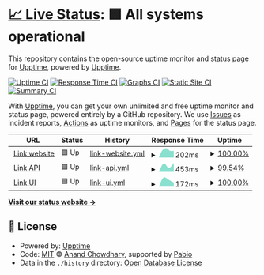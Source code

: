 # [📈 Live Status](https://status.linknature.io): <!--live status--> **🟩 All systems operational**

This repository contains the open-source uptime monitor and status page for [Upptime](https://upptime.js.org), powered by [Upptime](https://github.com/upptime/upptime).

[![Uptime CI](https://github.com/ben-linknature/linknature-status/workflows/Uptime%20CI/badge.svg)](https://github.com/ben-linknature/linknature-status/actions?query=workflow%3A%22Uptime+CI%22)
[![Response Time CI](https://github.com/ben-linknature/linknature-status/workflows/Response%20Time%20CI/badge.svg)](https://github.com/ben-linknature/linknature-status/actions?query=workflow%3A%22Response+Time+CI%22)
[![Graphs CI](https://github.com/ben-linknature/linknature-status/workflows/Graphs%20CI/badge.svg)](https://github.com/ben-linknature/linknature-status/actions?query=workflow%3A%22Graphs+CI%22)
[![Static Site CI](https://github.com/ben-linknature/linknature-status/workflows/Static%20Site%20CI/badge.svg)](https://github.com/ben-linknature/linknature-status/actions?query=workflow%3A%22Static+Site+CI%22)
[![Summary CI](https://github.com/ben-linknature/linknature-status/workflows/Summary%20CI/badge.svg)](https://github.com/ben-linknature/linknature-status/actions?query=workflow%3A%22Summary+CI%22)

With [Upptime](https://upptime.js.org), you can get your own unlimited and free uptime monitor and status page, powered entirely by a GitHub repository. We use [Issues](https://github.com/upptime/upptime/issues) as incident reports, [Actions](https://github.com/ben-linknature/linknature-status/actions) as uptime monitors, and [Pages](https://status.linknature.io) for the status page.

<!--start: status pages-->
<!-- This summary is generated by Upptime (https://github.com/upptime/upptime) -->
<!-- Do not edit this manually, your changes will be overwritten -->
<!-- prettier-ignore -->
| URL | Status | History | Response Time | Uptime |
| --- | ------ | ------- | ------------- | ------ |
| <img alt="" src="https://icons.duckduckgo.com/ip3/www.linknature.io.ico" height="13"> [Link website](https://www.linknature.io) | 🟩 Up | [link-website.yml](https://github.com/ben-linknature/linknature-status/commits/HEAD/history/link-website.yml) | <details><summary><img alt="Response time graph" src="./graphs/link-website/response-time-week.png" height="20"> 202ms</summary><br><a href="https://status.linknature.io/history/link-website"><img alt="Response time 202" src="https://img.shields.io/endpoint?url=https%3A%2F%2Fraw.githubusercontent.com%2Fben-linknature%2Flinknature-status%2FHEAD%2Fapi%2Flink-website%2Fresponse-time.json"></a><br><a href="https://status.linknature.io/history/link-website"><img alt="24-hour response time 183" src="https://img.shields.io/endpoint?url=https%3A%2F%2Fraw.githubusercontent.com%2Fben-linknature%2Flinknature-status%2FHEAD%2Fapi%2Flink-website%2Fresponse-time-day.json"></a><br><a href="https://status.linknature.io/history/link-website"><img alt="7-day response time 202" src="https://img.shields.io/endpoint?url=https%3A%2F%2Fraw.githubusercontent.com%2Fben-linknature%2Flinknature-status%2FHEAD%2Fapi%2Flink-website%2Fresponse-time-week.json"></a><br><a href="https://status.linknature.io/history/link-website"><img alt="30-day response time 202" src="https://img.shields.io/endpoint?url=https%3A%2F%2Fraw.githubusercontent.com%2Fben-linknature%2Flinknature-status%2FHEAD%2Fapi%2Flink-website%2Fresponse-time-month.json"></a><br><a href="https://status.linknature.io/history/link-website"><img alt="1-year response time 202" src="https://img.shields.io/endpoint?url=https%3A%2F%2Fraw.githubusercontent.com%2Fben-linknature%2Flinknature-status%2FHEAD%2Fapi%2Flink-website%2Fresponse-time-year.json"></a></details> | <details><summary><a href="https://status.linknature.io/history/link-website">100.00%</a></summary><a href="https://status.linknature.io/history/link-website"><img alt="All-time uptime 100.00%" src="https://img.shields.io/endpoint?url=https%3A%2F%2Fraw.githubusercontent.com%2Fben-linknature%2Flinknature-status%2FHEAD%2Fapi%2Flink-website%2Fuptime.json"></a><br><a href="https://status.linknature.io/history/link-website"><img alt="24-hour uptime 100.00%" src="https://img.shields.io/endpoint?url=https%3A%2F%2Fraw.githubusercontent.com%2Fben-linknature%2Flinknature-status%2FHEAD%2Fapi%2Flink-website%2Fuptime-day.json"></a><br><a href="https://status.linknature.io/history/link-website"><img alt="7-day uptime 100.00%" src="https://img.shields.io/endpoint?url=https%3A%2F%2Fraw.githubusercontent.com%2Fben-linknature%2Flinknature-status%2FHEAD%2Fapi%2Flink-website%2Fuptime-week.json"></a><br><a href="https://status.linknature.io/history/link-website"><img alt="30-day uptime 100.00%" src="https://img.shields.io/endpoint?url=https%3A%2F%2Fraw.githubusercontent.com%2Fben-linknature%2Flinknature-status%2FHEAD%2Fapi%2Flink-website%2Fuptime-month.json"></a><br><a href="https://status.linknature.io/history/link-website"><img alt="1-year uptime 100.00%" src="https://img.shields.io/endpoint?url=https%3A%2F%2Fraw.githubusercontent.com%2Fben-linknature%2Flinknature-status%2FHEAD%2Fapi%2Flink-website%2Fuptime-year.json"></a></details>
| <img alt="" src="https://icons.duckduckgo.com/ip3/api.linknature.io.ico" height="13"> [Link API](https://api.linknature.io/system/print) | 🟩 Up | [link-api.yml](https://github.com/ben-linknature/linknature-status/commits/HEAD/history/link-api.yml) | <details><summary><img alt="Response time graph" src="./graphs/link-api/response-time-week.png" height="20"> 453ms</summary><br><a href="https://status.linknature.io/history/link-api"><img alt="Response time 453" src="https://img.shields.io/endpoint?url=https%3A%2F%2Fraw.githubusercontent.com%2Fben-linknature%2Flinknature-status%2FHEAD%2Fapi%2Flink-api%2Fresponse-time.json"></a><br><a href="https://status.linknature.io/history/link-api"><img alt="24-hour response time 434" src="https://img.shields.io/endpoint?url=https%3A%2F%2Fraw.githubusercontent.com%2Fben-linknature%2Flinknature-status%2FHEAD%2Fapi%2Flink-api%2Fresponse-time-day.json"></a><br><a href="https://status.linknature.io/history/link-api"><img alt="7-day response time 453" src="https://img.shields.io/endpoint?url=https%3A%2F%2Fraw.githubusercontent.com%2Fben-linknature%2Flinknature-status%2FHEAD%2Fapi%2Flink-api%2Fresponse-time-week.json"></a><br><a href="https://status.linknature.io/history/link-api"><img alt="30-day response time 453" src="https://img.shields.io/endpoint?url=https%3A%2F%2Fraw.githubusercontent.com%2Fben-linknature%2Flinknature-status%2FHEAD%2Fapi%2Flink-api%2Fresponse-time-month.json"></a><br><a href="https://status.linknature.io/history/link-api"><img alt="1-year response time 453" src="https://img.shields.io/endpoint?url=https%3A%2F%2Fraw.githubusercontent.com%2Fben-linknature%2Flinknature-status%2FHEAD%2Fapi%2Flink-api%2Fresponse-time-year.json"></a></details> | <details><summary><a href="https://status.linknature.io/history/link-api">99.54%</a></summary><a href="https://status.linknature.io/history/link-api"><img alt="All-time uptime 99.54%" src="https://img.shields.io/endpoint?url=https%3A%2F%2Fraw.githubusercontent.com%2Fben-linknature%2Flinknature-status%2FHEAD%2Fapi%2Flink-api%2Fuptime.json"></a><br><a href="https://status.linknature.io/history/link-api"><img alt="24-hour uptime 100.00%" src="https://img.shields.io/endpoint?url=https%3A%2F%2Fraw.githubusercontent.com%2Fben-linknature%2Flinknature-status%2FHEAD%2Fapi%2Flink-api%2Fuptime-day.json"></a><br><a href="https://status.linknature.io/history/link-api"><img alt="7-day uptime 99.54%" src="https://img.shields.io/endpoint?url=https%3A%2F%2Fraw.githubusercontent.com%2Fben-linknature%2Flinknature-status%2FHEAD%2Fapi%2Flink-api%2Fuptime-week.json"></a><br><a href="https://status.linknature.io/history/link-api"><img alt="30-day uptime 99.54%" src="https://img.shields.io/endpoint?url=https%3A%2F%2Fraw.githubusercontent.com%2Fben-linknature%2Flinknature-status%2FHEAD%2Fapi%2Flink-api%2Fuptime-month.json"></a><br><a href="https://status.linknature.io/history/link-api"><img alt="1-year uptime 99.54%" src="https://img.shields.io/endpoint?url=https%3A%2F%2Fraw.githubusercontent.com%2Fben-linknature%2Flinknature-status%2FHEAD%2Fapi%2Flink-api%2Fuptime-year.json"></a></details>
| <img alt="" src="https://icons.duckduckgo.com/ip3/app.linknature.io.ico" height="13"> [Link UI](https://app.linknature.io) | 🟩 Up | [link-ui.yml](https://github.com/ben-linknature/linknature-status/commits/HEAD/history/link-ui.yml) | <details><summary><img alt="Response time graph" src="./graphs/link-ui/response-time-week.png" height="20"> 172ms</summary><br><a href="https://status.linknature.io/history/link-ui"><img alt="Response time 172" src="https://img.shields.io/endpoint?url=https%3A%2F%2Fraw.githubusercontent.com%2Fben-linknature%2Flinknature-status%2FHEAD%2Fapi%2Flink-ui%2Fresponse-time.json"></a><br><a href="https://status.linknature.io/history/link-ui"><img alt="24-hour response time 295" src="https://img.shields.io/endpoint?url=https%3A%2F%2Fraw.githubusercontent.com%2Fben-linknature%2Flinknature-status%2FHEAD%2Fapi%2Flink-ui%2Fresponse-time-day.json"></a><br><a href="https://status.linknature.io/history/link-ui"><img alt="7-day response time 172" src="https://img.shields.io/endpoint?url=https%3A%2F%2Fraw.githubusercontent.com%2Fben-linknature%2Flinknature-status%2FHEAD%2Fapi%2Flink-ui%2Fresponse-time-week.json"></a><br><a href="https://status.linknature.io/history/link-ui"><img alt="30-day response time 172" src="https://img.shields.io/endpoint?url=https%3A%2F%2Fraw.githubusercontent.com%2Fben-linknature%2Flinknature-status%2FHEAD%2Fapi%2Flink-ui%2Fresponse-time-month.json"></a><br><a href="https://status.linknature.io/history/link-ui"><img alt="1-year response time 172" src="https://img.shields.io/endpoint?url=https%3A%2F%2Fraw.githubusercontent.com%2Fben-linknature%2Flinknature-status%2FHEAD%2Fapi%2Flink-ui%2Fresponse-time-year.json"></a></details> | <details><summary><a href="https://status.linknature.io/history/link-ui">100.00%</a></summary><a href="https://status.linknature.io/history/link-ui"><img alt="All-time uptime 100.00%" src="https://img.shields.io/endpoint?url=https%3A%2F%2Fraw.githubusercontent.com%2Fben-linknature%2Flinknature-status%2FHEAD%2Fapi%2Flink-ui%2Fuptime.json"></a><br><a href="https://status.linknature.io/history/link-ui"><img alt="24-hour uptime 100.00%" src="https://img.shields.io/endpoint?url=https%3A%2F%2Fraw.githubusercontent.com%2Fben-linknature%2Flinknature-status%2FHEAD%2Fapi%2Flink-ui%2Fuptime-day.json"></a><br><a href="https://status.linknature.io/history/link-ui"><img alt="7-day uptime 100.00%" src="https://img.shields.io/endpoint?url=https%3A%2F%2Fraw.githubusercontent.com%2Fben-linknature%2Flinknature-status%2FHEAD%2Fapi%2Flink-ui%2Fuptime-week.json"></a><br><a href="https://status.linknature.io/history/link-ui"><img alt="30-day uptime 100.00%" src="https://img.shields.io/endpoint?url=https%3A%2F%2Fraw.githubusercontent.com%2Fben-linknature%2Flinknature-status%2FHEAD%2Fapi%2Flink-ui%2Fuptime-month.json"></a><br><a href="https://status.linknature.io/history/link-ui"><img alt="1-year uptime 100.00%" src="https://img.shields.io/endpoint?url=https%3A%2F%2Fraw.githubusercontent.com%2Fben-linknature%2Flinknature-status%2FHEAD%2Fapi%2Flink-ui%2Fuptime-year.json"></a></details>

<!--end: status pages-->

[**Visit our status website →**](https://status.linknature.io)

## 📄 License

- Powered by: [Upptime](https://github.com/upptime/upptime)
- Code: [MIT](./LICENSE) © [Anand Chowdhary](https://anandchowdhary.com), supported by [Pabio](https://pabio.com)
- Data in the `./history` directory: [Open Database License](https://opendatacommons.org/licenses/odbl/1-0/)
